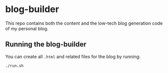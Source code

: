 # blog-builder

This repo contains both the content and the low-tech blog generation code of my
personal blog.

## Running the blog-builder

You can create all `.html` and related files for the blog by running:
```shell
./run.sh
```

